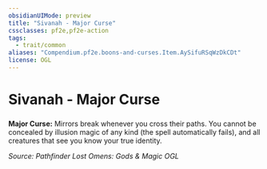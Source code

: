 ```yaml
---
obsidianUIMode: preview
title: "Sivanah - Major Curse"
cssclasses: pf2e,pf2e-action
tags:
  - trait/common
aliases: "Compendium.pf2e.boons-and-curses.Item.AySifuRSqWzDkCDt"
license: OGL
---
```

# Sivanah - Major Curse

### 






**Major Curse:** Mirrors break whenever you cross their paths. You cannot be concealed by illusion magic of any kind (the spell automatically fails), and all creatures that see you know your true identity.

*Source: Pathfinder Lost Omens: Gods & Magic*
*OGL*